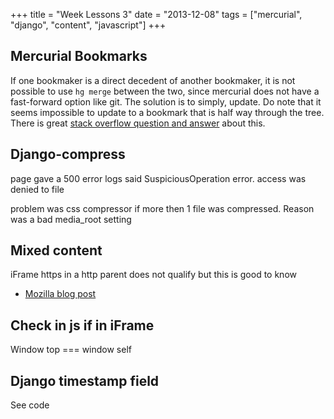 +++
title = "Week Lessons 3"
date = "2013-12-08"
tags = ["mercurial", "django", "content", "javascript"]
+++
## Mercurial Bookmarks

If one bookmaker is a direct decedent of another bookmaker, it is not possible to use <code>hg merge</code> between the two, since mercurial does not have a fast-forward option like git. The solution is to simply, update. Do note that it seems impossible to update to a bookmark that is half way through the tree. There is great [stack overflow question and answer](http://stackoverflow.com/questions/14702334/cant-merge-feature-bookmark-into-master-bookmark-in-mercurial) about this.

## Django-compress

page gave a 500 error
logs said SuspiciousOperation error. access was denied to file

problem was css compressor if more then 1 file was compressed. Reason was a bad media_root setting

## Mixed content

iFrame https in a http parent does not qualify but this is good to know
- [Mozilla blog post](https://blog.mozilla.org/tanvi/2013/04/10/mixed-content-blocking-enabled-in-firefox-23/)

## Check in js if in iFrame

Window top === window self

## Django timestamp field

See code

